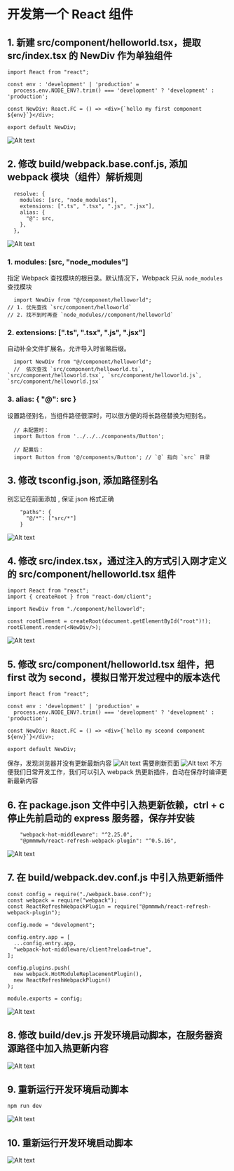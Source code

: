# 开发第一个 React 组件

## 1. 新建 src/component/helloworld.tsx，提取 src/index.tsx 的 NewDiv 作为单独组件
```tsx
import React from "react";

const env : 'development' | 'production' = 
  process.env.NODE_ENV?.trim() === 'development' ? 'development' : 'production';

const NewDiv: React.FC = () => <div>{`hello my first component ${env}`}</div>;

export default NewDiv;
```
![Alt text](image.png)

## 2. 修改 build/webpack.base.conf.js, 添加 webpack 模块（组件）解析规则
```tsx
  resolve: {
    modules: [src, "node_modules"],
    extensions: [".ts", ".tsx", ".js", ".jsx"],
    alias: {
      "@": src,
    },
  },
```
![Alt text](image-14.png)

### 1. modules: [src, "node_modules"]

 指定 Webpack 查找模块的根目录。默认情况下，Webpack 只从 `node_modules` 查找模块
```code
  import NewDiv from "@/component/helloworld";
// 1. 优先查找 `src/component/helloworld`
// 2. 找不到时再查 `node_modules//component/helloworld`
```


### 2. extensions: [".ts", ".tsx", ".js", ".jsx"]
自动补全文件扩展名，允许导入时省略后缀。
```code
  import NewDiv from "@/component/helloworld";
  //  依次查找 `src/component/helloworld.ts`, `src/component/helloworld.tsx`, `src/component/helloworld.js`, `src/component/helloworld.jsx`
```

### 3. alias: { "@": src }
设置路径别名，当组件路径很深时，可以很方便的将长路径替换为短别名。
```code
  // 未配置时：
  import Button from '../../../components/Button';

  // 配置后：
  import Button from '@/components/Button'; // `@` 指向 `src` 目录
```


## 3. 修改 tsconfig.json, 添加路径别名
别忘记在前面添加 , 保证 json 格式正确
```
    "paths": {
      "@/*": ["src/*"]
    }
```
![Alt text](image-4.png)


## 4. 修改 src/index.tsx，通过注入的方式引入刚才定义的 src/component/helloworld.tsx 组件
```tsx
import React from "react";
import { createRoot } from "react-dom/client";

import NewDiv from "./component/helloworld";

const rootElement = createRoot(document.getElementById("root")!);
rootElement.render(<NewDiv/>);
```
![Alt text](image-2.png)

## 5. 修改 src/component/helloworld.tsx 组件，把 first 改为 second，模拟日常开发过程中的版本迭代
```tsx
import React from "react";

const env : 'development' | 'production' = 
  process.env.NODE_ENV?.trim() === 'development' ? 'development' : 'production';

const NewDiv: React.FC = () => <div>{`hello my sceond component ${env}`}</div>;

export default NewDiv;
```
保存，发现浏览器并没有更新最新内容
![Alt text](image-6.png)
需要刷新页面
![Alt text](image-7.png)
不方便我们日常开发工作，我们可以引入 webpack 热更新插件，自动在保存时编译更新最新内容

## 6. 在 package.json 文件中引入热更新依赖，ctrl + c 停止先前启动的 express 服务器，保存并安装
```
    "webpack-hot-middleware": "^2.25.0",
    "@pmmmwh/react-refresh-webpack-plugin": "^0.5.16",
```
![Alt text](image-9.png)


## 7. 在 build/webpack.dev.conf.js 中引入热更新插件
```
const config = require("./webpack.base.conf");
const webpack = require("webpack");
const ReactRefreshWebpackPlugin = require("@pmmmwh/react-refresh-webpack-plugin");

config.mode = "development";

config.entry.app = [
  ...config.entry.app,
  "webpack-hot-middleware/client?reload=true",
];

config.plugins.push(
  new webpack.HotModuleReplacementPlugin(),
  new ReactRefreshWebpackPlugin()
);

module.exports = config;
```
![Alt text](image-11.png)


## 8. 修改 build/dev.js 开发环境启动脚本，在服务器资源路径中加入热更新内容
![Alt text](image-10.png)


## 9. 重新运行开发环境启动脚本
```
npm run dev
```
![Alt text](image-12.png)

## 10. 重新运行开发环境启动脚本
![Alt text](image-13.png)